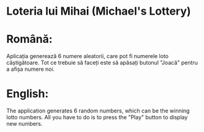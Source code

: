 # Loteria lui Mihai (Michael's Lottery)
# Română:
Aplicația generează 6 numere aleatorii, care pot fi numerele loto câștigătoare. Tot ce trebuie să faceți este să apăsați butonul "Joacă" pentru a afișa numere noi.

# English:
The application generates 6 random numbers, which can be the winning lotto numbers. All you have to do is to press the "Play" button to display new numbers.

